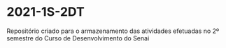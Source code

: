 # 2021-1S-2DT
Repositório criado para o armazenamento das atividades efetuadas no 2º semestre do Curso de Desenvolvimento do Senai
